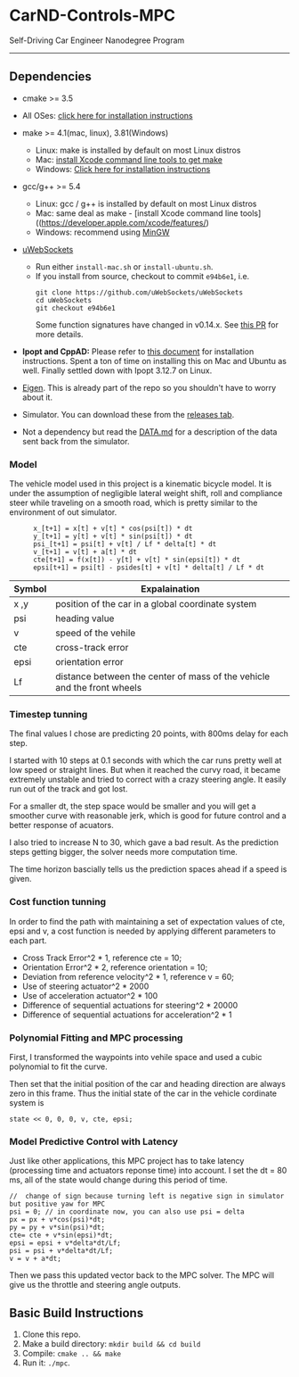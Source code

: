 # CarND-Controls-MPC
Self-Driving Car Engineer Nanodegree Program

---

## Dependencies

* cmake >= 3.5
 * All OSes: [click here for installation instructions](https://cmake.org/install/)
* make >= 4.1(mac, linux), 3.81(Windows)
  * Linux: make is installed by default on most Linux distros
  * Mac: [install Xcode command line tools to get make](https://developer.apple.com/xcode/features/)
  * Windows: [Click here for installation instructions](http://gnuwin32.sourceforge.net/packages/make.htm)
* gcc/g++ >= 5.4
  * Linux: gcc / g++ is installed by default on most Linux distros
  * Mac: same deal as make - [install Xcode command line tools]((https://developer.apple.com/xcode/features/)
  * Windows: recommend using [MinGW](http://www.mingw.org/)
* [uWebSockets](https://github.com/uWebSockets/uWebSockets)
  * Run either `install-mac.sh` or `install-ubuntu.sh`.
  * If you install from source, checkout to commit `e94b6e1`, i.e.
    ```
    git clone https://github.com/uWebSockets/uWebSockets
    cd uWebSockets
    git checkout e94b6e1
    ```
    Some function signatures have changed in v0.14.x. See [this PR](https://github.com/udacity/CarND-MPC-Project/pull/3) for more details.

* **Ipopt and CppAD:** Please refer to [this document](https://github.com/udacity/CarND-MPC-Project/blob/master/install_Ipopt_CppAD.md) for installation instructions.
Spent a ton of time on installing this on Mac and Ubuntu as well. Finally settled down with Ipopt 3.12.7 on Linux.

* [Eigen](http://eigen.tuxfamily.org/index.php?title=Main_Page). This is already part of the repo so you shouldn't have to worry about it.
* Simulator. You can download these from the [releases tab](https://github.com/udacity/self-driving-car-sim/releases).
* Not a dependency but read the [DATA.md](./DATA.md) for a description of the data sent back from the simulator.


### Model

The vehicle model used in this project is a kinematic bicycle model. It is under the assumption of negligible lateral weight shift, roll and compliance steer while traveling on a smooth road, which is pretty similar to the environment of out simulator.
```
      x_[t+1] = x[t] + v[t] * cos(psi[t]) * dt
      y_[t+1] = y[t] + v[t] * sin(psi[t]) * dt
      psi_[t+1] = psi[t] + v[t] / Lf * delta[t] * dt
      v_[t+1] = v[t] + a[t] * dt
      cte[t+1] = f(x[t]) - y[t] + v[t] * sin(epsi[t]) * dt
      epsi[t+1] = psi[t] - psides[t] + v[t] * delta[t] / Lf * dt
 ```
 
 Symbol|Expalaination     
 ---   | --- 
 x ,y  | position of the car in a global coordinate system                      
 psi   |heading value                                                           
 v     | speed of the vehile                                                     
 cte   | cross-track error                                                      
 epsi  | orientation error                                                      
 Lf    | distance between the center of mass of the vehicle and the front wheels 

### Timestep tunning

The final values I chose are predicting 20 points, with 800ms delay for each step.

I started with 10 steps at 0.1 seconds with which the car runs pretty well at low speed or straight lines. But when it reached the curvy road, it became extremely unstable and tried to correct with a crazy steering angle. It easily run out of the track and got lost. 

For a smaller dt, the step space would be smaller and you will get a smoother curve with reasonable jerk, which is good for future control and a better response of acuators.

I also tried to increase N to 30, which gave a bad result. As the prediction steps getting bigger, the solver needs more computation time.

The time horizon bascially tells us the prediction spaces ahead if a speed is given. 

### Cost function tunning

In order to find the path with maintaining a set of expectation values of cte, epsi and v, a cost function is needed by applying different parameters to each part.

* Cross Track Error^2 * 1, reference cte = 10;
* Orientation Error^2 * 2, reference orientation = 10;
* Deviation from reference velocity^2 * 1, reference v = 60;
* Use of steering actuator^2 * 2000
* Use of acceleration actuator^2 * 100
* Difference of sequential actuations for steering^2 * 20000
* Difference of sequential actuations for acceleration^2 * 1

### Polynomial Fitting and MPC processing

First, I transformed the waypoints into vehile space and used a cubic polynomial to fit the curve.

Then set that the initial position of the car and heading direction are always zero in this frame. Thus the initial state of the car in the vehicle cordinate system is

```state << 0, 0, 0, v, cte, epsi;```

### Model Predictive Control with Latency

Just like other applications, this MPC project has to take latency (processing time and actuators reponse time) into account. I set the dt = 80 ms, all of the state would change during this period of time.

```
//  change of sign because turning left is negative sign in simulator but positive yaw for MPC
psi = 0; // in coordinate now, you can also use psi = delta
px = px + v*cos(psi)*dt; 
py = py + v*sin(psi)*dt;
cte= cte + v*sin(epsi)*dt;
epsi = epsi + v*delta*dt/Lf;
psi = psi + v*delta*dt/Lf;
v = v + a*dt;
```
Then we pass this updated vector back to the MPC solver. The MPC will give us the throttle and steering angle outputs.


## Basic Build Instructions

1. Clone this repo.
2. Make a build directory: `mkdir build && cd build`
3. Compile: `cmake .. && make`
4. Run it: `./mpc`.

